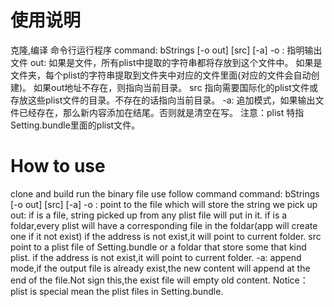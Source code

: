 使用说明
=============

克隆,编译
命令行运行程序
command: bStrings [-o out] [src]  [-a]
-o :   指明输出文件
out:  如果是文件，所有plist中提取的字符串都将存放到这个文件中。
     如果是文件夹，每个plist的字符串提取到文件夹中对应的文件里面(对应的文件会自动创建)。
            如果out地址不存在，则指向当前目录。
src  指向需要国际化的plist文件或存放这些plist文件的目录。不存在的话指向当前目录。
-a:   追加模式，如果输出文件已经存在，那么新内容添加在结尾。否则就是清空在写。
注意：plist 特指Setting.bundle里面的plist文件。


How to use
=============

clone and build
run the binary file use follow command
command: bStrings [-o out] [src]  [-a]
-o :   point to the file which will store the string we pick up
out:   if is a file, string picked up from any plist file will put in it.
       if is a foldar,every plist will have a corresponding file in the foldar(app will create one if it not exist)
	if the address is not exist,it will point to current folder.
src   point to a plist file of Setting.bundle or a foldar that store some that kind plist.
	if the address is not exist,it will point to current folder.
-a:   append mode,if the output file is already exist,the new content will append at the end of the file.Not sign this,the exist file will empty old content.
Notice：plist is special mean the plist files in Setting.bundle.

